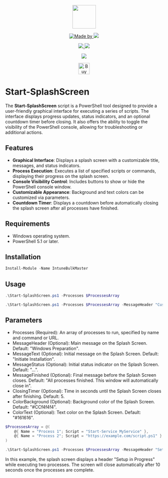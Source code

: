 <p align="center">
    <a href="https://scloud.work" alt="Florian Salzmann | scloud"></a>
            <img src="https://scloud.work/wp-content/uploads/Start-SplashScreen.webp" width="75" height="75" /></a>
</p>
<p align="center">
    <a href="https://www.linkedin.com/in/fsalzmann/">
        <img alt="Made by" src="https://img.shields.io/static/v1?label=made%20by&message=Florian%20Salzmann&color=04D361">
    </a>
    <a href="https://x.com/FlorianSLZ" alt="X / Twitter">
    	<img src="https://img.shields.io/twitter/follow/FlorianSLZ.svg?style=social"/>
    </a>
</p>
<p align="center">
    <a href="https://www.powershellgallery.com/packages/Start-SplashScreen/" alt="PowerShell Gallery Version">
        <img src="https://img.shields.io/powershellgallery/v/Start-SplashScreen.svg" />
    </a>
    <a href="https://www.powershellgallery.com/packages/Start-SplashScreen/" alt="PS Gallery Downloads">
        <img src="https://img.shields.io/powershellgallery/dt/Start-SplashScreen.svg" />
    </a>
</p>
<p align="center">
    <a href="https://raw.githubusercontent.com/FlorianSLZ/Start-SplashScreen/master/LICENSE" alt="GitHub License">
        <img src="https://img.shields.io/github/license/FlorianSLZ/Start-SplashScreen.svg" />
    </a>
</p>

<p align="center">
	<a href='https://ko-fi.com/G2G211KJI9' target='_blank'><img height='36' style='border:0px;height:36px;' src='https://storage.ko-fi.com/cdn/kofi1.png?v=3' border='0' alt='Buy Me a Coffee at ko-fi.com' /></a>
</p>

# Start-SplashScreen 

The **Start-SplashScreen** script is a PowerShell tool designed to provide a user-friendly graphical interface for executing a series of scripts. The interface displays progress updates, status indicators, and an optional countdown timer before closing. It also offers the ability to toggle the visibility of the PowerShell console, allowing for troubleshooting or additional actions.

## Features 

- **Graphical Interface**: Displays a splash screen with a customizable title, messages, and status indicators.
- **Process Execution**: Executes a list of specified scripts or commands, displaying their progress on the splash screen.
- **Console Visibility Control**: Includes buttons to show or hide the PowerShell console window.
- **Customizable Appearance**: Background and text colors can be customized via parameters.
- **Countdown Timer**: Displays a countdown before automatically closing the splash screen after all processes have finished.

## Requirements

- Windows operating system.
- PowerShell 5.1 or later.

## Installation

```powershell
Install-Module -Name IntuneBulkMaster 
```

## Usage

```powershell
.\Start-SplashScreen.ps1 -Processes $ProcessesArray 

.\Start-SplashScreen.ps1 -Processes $ProcessesArray -MessageHeader "Custom Header" -MessageText "Initializing..." -MessageStatus "Loading..." -MessageFinished "Done!" -ClosingTimer 10 -ColorBackground "#FFFFFF" -ColorText "#000000"

```

## Parameters
- Processes (Required): An array of processes to run, specified by name and command or URL.
- MessageHeader (Optional): Main message on the Splash Screen. Default: "Windows Preparation".
- MessageText (Optional): Initial message on the Splash Screen. Default: "Initiate Installation".
- MessageStatus (Optional): Initial status indicator on the Splash Screen. Default: "...".
- MessageFinished (Optional): Final message before the Splash Screen closes. Default: "All processes finished. This window will automatically close in".
- ClosingTimer (Optional): Time in seconds until the Splash Screen closes after finishing. Default: 5.
- ColorBackground (Optional): Background color of the Splash Screen. Default: "#CCf4f4f4".
- ColorText (Optional): Text color on the Splash Screen. Default: "#161616".

```powershell
$ProcessesArray = @(
    @{ Name = "Process 1"; Script = "Start-Service MyService" },
    @{ Name = "Process 2"; Script = "https://example.com/script.ps1" }
)

.\Start-SplashScreen.ps1 -Processes $ProcessesArray -MessageHeader "Setup in Progress" -MessageFinished "Installation Complete!" -ClosingTimer 10
```
In this example, the splash screen displays a header "Setup in Progress" while executing two processes. The screen will close automatically after 10 seconds once the processes are complete.

